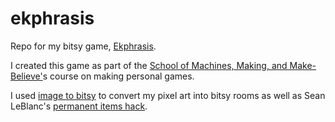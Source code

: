 # ekphrasis
Repo for my bitsy game, [Ekphrasis](https://everyoneisugly.itch.io/ekphrasis).

I created this game as part of the [School of Machines, Making, and Make-Believe'](http://schoolofma.org/)s course on making personal games.

I used [image to bitsy](https://ruin.itch.io/image-to-bitsy) to convert my pixel art into bitsy rooms as well as Sean LeBlanc's [permanent items hack](https://github.com/seleb/bitsy-hacks/blob/master/dist/permanent-items.js).

